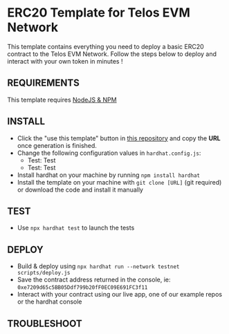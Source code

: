 # ERC20 Template for Telos EVM Network

This template contains everything you need to deploy a basic ERC20 contract to the Telos EVM Network. Follow the steps below to deploy and interact with your own token in minutes !

## REQUIREMENTS

This template requires [NodeJS & NPM](https://docs.npmjs.com/downloading-and-installing-node-js-and-npm)

## INSTALL
- Click the "use this template" button in [this repository](https://github.com/telosnetwork/erc20-template) and copy the **URL** once generation is finished.
- Change the following configuration values in `hardhat.config.js`:
    - Test: Test
    - Test: Test
- Install hardhat on your machine by running `npm install hardhat`
- Install the template on your machine with `git clone [URL]` (git required) or download the code and install it manually

## TEST
- Use `npx hardhat test` to launch the tests

## DEPLOY
- Build & deploy using `npx hardhat run --network testnet scripts/deploy.js`
- Save the contract address returned in the console, ie: `0xe7209d65c5BB05Ddf799b20fF0EC09E691FC3f11`
- Interact with your contract using our live app, one of our example repos or the hardhat console

## TROUBLESHOOT
